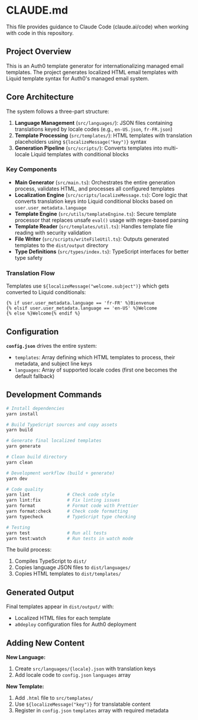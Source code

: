 # CLAUDE.md

This file provides guidance to Claude Code (claude.ai/code) when working with code in this repository.

## Project Overview

This is an Auth0 template generator for internationalizing managed email templates. The project generates localized HTML email templates with Liquid template syntax for Auth0's managed email system.

## Core Architecture

The system follows a three-part structure:

1. **Language Management** (`src/languages/`): JSON files containing translations keyed by locale codes (e.g., `en-US.json`, `fr-FR.json`)
2. **Template Processing** (`src/templates/`): HTML templates with translation placeholders using `${localizeMessage("key")}` syntax
3. **Generation Pipeline** (`src/scripts/`): Converts templates into multi-locale Liquid templates with conditional blocks

### Key Components

- **Main Generator** (`src/main.ts`): Orchestrates the entire generation process, validates HTML, and processes all configured templates
- **Localization Engine** (`src/scripts/localizeMessage.ts`): Core logic that converts translation keys into Liquid conditional blocks based on `user.user_metadata.language`
- **Template Engine** (`src/utils/templateEngine.ts`): Secure template processor that replaces unsafe `eval()` usage with regex-based parsing
- **Template Reader** (`src/templates/util.ts`): Handles template file reading with security validation
- **File Writer** (`src/scripts/writeFileUtil.ts`): Outputs generated templates to the `dist/output` directory
- **Type Definitions** (`src/types/index.ts`): TypeScript interfaces for better type safety

### Translation Flow

Templates use `${localizeMessage("welcome.subject")}` which gets converted to Liquid conditionals:
```liquid
{% if user.user_metadata.language == 'fr-FR' %}Bienvenue
{% elsif user.user_metadata.language == 'en-US' %}Welcome
{% else %}Welcome{% endif %}
```

## Configuration

**`config.json`** drives the entire system:
- `templates`: Array defining which HTML templates to process, their metadata, and subject line keys
- `languages`: Array of supported locale codes (first one becomes the default fallback)

## Development Commands

```bash
# Install dependencies
yarn install

# Build TypeScript sources and copy assets
yarn build

# Generate final localized templates
yarn generate

# Clean build directory
yarn clean

# Development workflow (build + generate)
yarn dev

# Code quality
yarn lint              # Check code style
yarn lint:fix          # Fix linting issues
yarn format            # Format code with Prettier
yarn format:check      # Check code formatting
yarn typecheck         # TypeScript type checking

# Testing
yarn test              # Run all tests
yarn test:watch        # Run tests in watch mode
```

The build process:
1. Compiles TypeScript to `dist/`
2. Copies language JSON files to `dist/languages/`
3. Copies HTML templates to `dist/templates/`

## Generated Output

Final templates appear in `dist/output/` with:
- Localized HTML files for each template
- `a0deploy` configuration files for Auth0 deployment

## Adding New Content

**New Language:**
1. Create `src/languages/{locale}.json` with translation keys
2. Add locale code to `config.json` `languages` array

**New Template:**
1. Add `.html` file to `src/templates/`
2. Use `${localizeMessage("key")}` for translatable content
3. Register in `config.json` `templates` array with required metadata